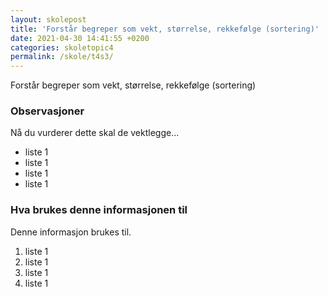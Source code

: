```yaml
---
layout: skolepost
title: 'Forstår begreper som vekt, størrelse, rekkefølge (sortering)'
date: 2021-04-30 14:41:55 +0200
categories: skoletopic4
permalink: /skole/t4s3/
---
```


Forstår begreper som vekt, størrelse, rekkefølge (sortering)

### Observasjoner

Nå du vurderer dette skal de vektlegge...

- liste 1
- liste 1
- liste 1
- liste 1

### Hva brukes denne informasjonen til

Denne informasjon brukes til.

1. liste 1
2. liste 1
3. liste 1
4. liste 1
